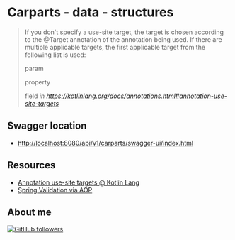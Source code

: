 # Carparts - data - structures



> If you don't specify a use-site target, the target is chosen according to the @Target annotation of the annotation being used. If there are multiple applicable targets, the first applicable target from the following list is used:
>
> param
>
> property
>
> field
<i>in https://kotlinlang.org/docs/annotations.html#annotation-use-site-targets</i>

## Swagger location

-   [http://localhost:8080/api/v1/carparts/swagger-ui/index.html](http://localhost:8080/api/v1/carparts/swagger-ui/index.html)

## Resources

-   [Annotation use-site targets @ Kotlin Lang](https://kotlinlang.org/docs/annotations.html#annotation-use-site-targets)
-   [Spring Validation via AOP](https://docs.spring.io/spring-framework/reference/web/webmvc/mvc-controller/ann-validation.html)

## About me

[![GitHub followers](https://img.shields.io/github/followers/jesperancinha.svg?label=Jesperancinha&style=for-the-badge&logo=github&color=grey "GitHub")](https://github.com/jesperancinha)
